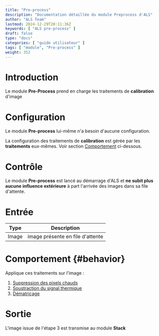 ```yaml
---
title: "Pre-process"
description: "Documentation détaillée du module Preprocess d'ALS"
author: "ALS Team"
lastmod: 2024-12-29T20:11:36Z
keywords: [ "ALS pre-process" ]
draft: false
type: "docs"
categories: [ "guide utilisateur" ]
tags: [ "module", "Pre-process" ]
weight: 352
---
```


# Introduction

Le module **Pre-Process** prend en charge les traitements de **calibration** d'image

# Configuration

Le module **Pre-process** lui-même n'a besoin d'aucune configuration.

La configuration des traitements de **calibration** est gérée par les **traitements** eux-mêmes.
Voir section [Comportement](#behavior) ci-dessous.

# Contrôle

Le module **Pre-process** est lancé au démarrage d'ALS et **ne subit plus aucune influence extérieure** à part l'arrivée
des images dans sa file d'attente.

# Entrée

| Type  | Description                      |
|-------|----------------------------------|
| Image | image présente en file d'attente |

# Comportement {#behavior}

Applique ces traitements sur l'image :

1. [Suppression des pixels chauds](hot_remove/)
2. [Soustraction du signal thermique](dark_remove/)
3. [Dématriçage](debayer/)

# Sortie

L'image issue de l'étape 3 est transmise au module **Stack** 